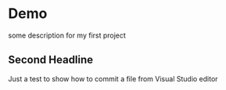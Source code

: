 # Demo
some description for my first project

## Second Headline

Just a test to show how to commit a file from Visual Studio editor

